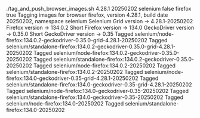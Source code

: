./tag_and_push_browser_images.sh 4.28.1 20250202 selenium false firefox true
Tagging images for browser firefox, version 4.28.1, build date 20250202, namespace selenium
Selenium Grid version -> 4.28.1-20250202
Firefox version -> 134.0.2
Short Firefox version -> 134.0
GeckoDriver version -> 0.35.0
Short GeckoDriver version -> 0.35
Tagged selenium/node-firefox:134.0.2-geckodriver-0.35.0-grid-4.28.1-20250202
Tagged selenium/standalone-firefox:134.0.2-geckodriver-0.35.0-grid-4.28.1-20250202
Tagged selenium/node-firefox:134.0.2-geckodriver-0.35.0-20250202
Tagged selenium/standalone-firefox:134.0.2-geckodriver-0.35.0-20250202
Tagged selenium/node-firefox:134.0.2-20250202
Tagged selenium/standalone-firefox:134.0.2-20250202
Tagged selenium/node-firefox:134.0-geckodriver-0.35-grid-4.28.1-20250202
Tagged selenium/standalone-firefox:134.0-geckodriver-0.35-grid-4.28.1-20250202
Tagged selenium/node-firefox:134.0-geckodriver-0.35-20250202
Tagged selenium/standalone-firefox:134.0-geckodriver-0.35-20250202
Tagged selenium/node-firefox:134.0-20250202
Tagged selenium/standalone-firefox:134.0-20250202
